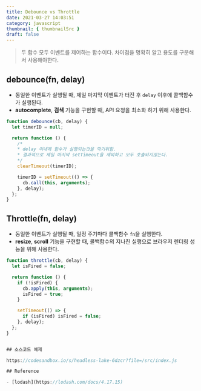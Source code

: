 ```yaml
---
title: Debounce vs Throttle
date: 2021-03-27 14:03:51
category: javascript
thumbnail: { thumbnailSrc }
draft: false
---
```


> 두 함수 모두 이벤트를 제어하는 함수이다. 차이점을 명확히 알고 용도를 구분해서 사용해야한다.


## debounce(fn, delay)

- 동일한 이벤트가 실행될 때, 제일 마지막 이벤트가 터진 후 `delay` 이후에 콜백함수가 실행된다. 
- **autocomplete**, **검색** 기능을 구현할 때, API 요청을 최소화 하기 위해 사용한다.

```javascript
function debounce(cb, delay) {
  let timerID = null;

  return function () {
    /*
    * delay 이내에 함수가 실행되는것을 막기위함.
    * 결과적으로 제일 마지막 setTimeout을 제외하고 모두 호출되지않는다.
    */
    clearTimeout(timerID);

    timerID = setTimeout(() => {
      cb.call(this, arguments);
    }, delay);
  };
}

```



## Throttle(fn, delay)
- 동일한 이벤트가 실행될 때, 일정 주기마다 콜백함수 `fn`을 실행한다.
- **resize**, **scroll** 기능을 구현할 때, 콜백함수의 지나친 실행으로 브라우저 렌더링 성능을 위해 사용한다.



```javascript
function throttle(cb, delay) {
  let isFired = false;

  return function () {
    if (!isFired) {
      cb.apply(this, arguments);
      isFired = true;
    }

    setTimeout(() => {
      if (isFired) isFired = false;
    }, delay);
  };
}


## 소스코드 예제

https://codesandbox.io/s/headless-lake-6dzcr?file=/src/index.js

## Reference

- [lodash](https://lodash.com/docs/4.17.15)

```